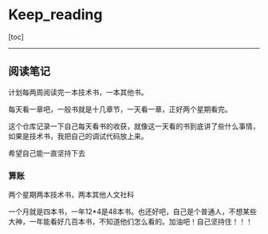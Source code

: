 # Keep_reading
[toc]

-----------------------------------------

## 阅读笔记

计划每两周阅读完一本技术书，一本其他书。

每天看一章吧，一般书就是十几章节，一天看一章，正好两个星期看完。

这个仓库记录一下自己每天看书的收获，就像这一天看的书到底讲了些什么事情，如果是技术书，我把自己的调试代码放上来。

希望自己能一直坚持下去

### 算账

两个星期两本技术书，两本其他人文社科

一个月就是四本书，一年12*4是48本书。也还好吧，自己是个普通人，不想某些大神，一年能看好几百本书，不知道他们怎么看的。加油吧！自己坚持住！！！